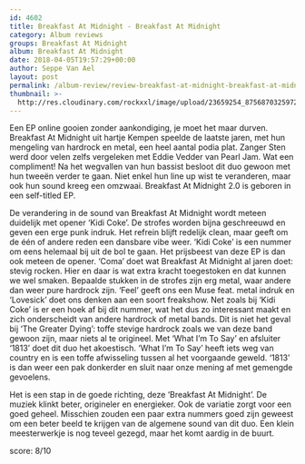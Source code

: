 ```yaml
---
id: 4602
title: Breakfast At Midnight - Breakfast At Midnight
category: Album reviews
groups: Breakfast At Midnight
album: Breakfast At Midnight
date: 2018-04-05T19:57:29+00:00
author: Seppe Van Ael
layout: post
permalink: /album-review/review-breakfast-at-midnight-breakfast-at-midnight/
thumbnail: >-
  http://res.cloudinary.com/rockxxl/image/upload/23659254_875687032597289_6525543192157162106_n-1.jpg
---
```

Een EP online gooien zonder aankondiging, je moet het maar durven. Breakfast At Midnight uit hartje Kempen speelde de laatste jaren, met hun mengeling van hardrock en metal, een heel aantal podia plat. Zanger Sten werd door velen zelfs vergeleken met Eddie Vedder van Pearl Jam. Wat een compliment! Na het wegvallen van hun bassist besloot dit duo gewoon met hun tweeën verder te gaan. Niet enkel hun line up wist te veranderen, maar ook hun sound kreeg een omzwaai. Breakfast At Midnight 2.0 is geboren in een self-titled EP.

De verandering in de sound van Breakfast At Midnight wordt meteen duidelijk met opener ‘Kidi Coke’. De strofes worden bijna geschreeuwd en geven een erge punk indruk. Het refrein blijft redelijk clean, maar geeft om de één of andere reden een dansbare vibe weer. ‘Kidi Coke’ is een nummer om eens helemaal bij uit de bol te gaan. Het prijsbeest van deze EP is dan ook meteen de opener. ‘Coma’ doet wat Breakfast At Midnight al jaren doet: stevig rocken. Hier en daar is wat extra kracht toegestoken en dat kunnen we wel smaken. Bepaalde stukken in de strofes zijn erg metal, waar andere dan weer pure hardrock zijn. ‘Feel’ geeft ons een Muse feat. metal indruk en ‘Lovesick’ doet ons denken aan een soort freakshow. Net zoals bij ‘Kidi Coke’ is er een hoek af bij dit nummer, wat het dus zo interessant maakt en zich onderscheidt van andere hardrock of metal bands. Dit is niet het geval bij ‘The Greater Dying’: toffe stevige hardrock zoals we van deze band gewoon zijn, maar niets al te origineel. Met ‘What I’m To Say’ en afsluiter ‘1813’ doet dit duo het akoestisch. ‘What I’m To Say’ heeft iets weg van country en is een toffe afwisseling tussen al het voorgaande geweld. ‘1813’ is dan weer een pak donkerder en sluit naar onze mening af met gemengde gevoelens.

Het is een stap in de goede richting, deze ‘Breakfast At Midnight’. De muziek klinkt beter, origineler en energieker. Ook de variatie zorgt voor een goed geheel. Misschien zouden een paar extra nummers goed zijn geweest om een beter beeld te krijgen van de algemene sound van dit duo. Een klein meesterwerkje is nog teveel gezegd, maar het komt aardig in de buurt.

score: 8/10
